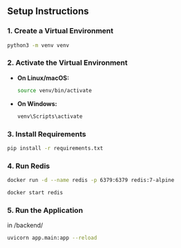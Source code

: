 ## Setup Instructions

### 1. Create a Virtual Environment

```bash
python3 -m venv venv
```

### 2. Activate the Virtual Environment

- **On Linux/macOS:**
  ```bash
  source venv/bin/activate
  ```
- **On Windows:**
  ```bash
  venv\Scripts\activate
  ```

### 3. Install Requirements

```bash
pip install -r requirements.txt
```


### 4. Run Redis 

```bash
docker run -d --name redis -p 6379:6379 redis:7-alpine
```

```bash
docker start redis
```

### 5. Run the Application

in /backend/

```bash
uvicorn app.main:app --reload
```
